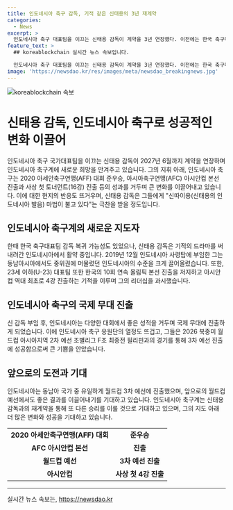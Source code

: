 ```yaml
---
title: 인도네시아 축구 감독, 기적 같은 신태용의 3년 재계약
categories:
  - News
excerpt: >
  인도네시아 축구 대표팀을 이끄는 신태용 감독이 계약을 3년 연장했다. 이전에는 한국 축구대표팀 감독으로 복귀할 가능성도 있었지만, 그는 기적의 드라마를 쓰며 인도네시아에서 계속되기로 했다. 그의 지휘 아래, 인도네시아 축구는 상당한 성과를 거뒀고, 2026 북중미월드컵 아시아 3차 예선에 진출했다. 현재 인도네시아 축구계에서는 그의 존재를 구세주로 여기며, 신 감독의 주가가 치솟고 있다. 이에 따라 한국 대표팀 사령탑으로의 복귀설도 돌았지만, 그의 재계약으로 일단락됐다. 이번 재계약으로 축구협회와 국가대표팀의 지속적인 협력으로 또 다른 승리를 기대할 수 있을 것으로 보인다.
feature_text: >
  ## koreablockchain 실시간 뉴스 속보입니다.

  인도네시아 축구 대표팀을 이끄는 신태용 감독이 계약을 3년 연장했다. 이전에는 한국 축구대표팀 감독으로 복귀할 가능성도 있었지만, 그는 기적의 드라마를 쓰며 인도네시아에서 계속되기로 했다. 그의 지휘 아래, 인도네시아 축구는 상당한 성과를 거뒀고, 2026 북중미월드컵 아시아 3차 예선에 진출했다. 현재 인도네시아 축구계에서는 그의 존재를 구세주로 여기며, 신 감독의 주가가 치솟고 있다. 이에 따라 한국 대표팀 사령탑으로의 복귀설도 돌았지만, 그의 재계약으로 일단락됐다. 이번 재계약으로 축구협회와 국가대표팀의 지속적인 협력으로 또 다른 승리를 기대할 수 있을 것으로 보인다.
image: 'https://newsdao.kr/res/images/meta/newsdao_breakingnews.jpg'
---
```


<p><img src="https://newsdao.kr/res/images/meta/newsdao_breakingnews.jpg" alt="koreablockchain 속보" /></p>

<h1>신태용 감독, 인도네시아 축구로 성공적인 변화 이끌어</h1>

<p data-ke-size="size16">인도네시아 축구 국가대표팀을 이끄는 신태용 감독이 2027년 6월까지 계약을 연장하며 인도네시아 축구계에 새로운 희망을 안겨주고 있습니다. 그의 지휘 아래, 인도네시아 축구는 2020 아세안축구연맹(AFF) 대회 준우승, 아시아축구연맹(AFC) 아시안컵 본선 진출과 사상 첫 토너먼트(16강) 진출 등의 성과를 거두며 큰 변화를 이끌어내고 있습니다. 이에 대한 현지의 반응도 뜨거우며, 신태용 감독은 그들에게 "신따이용(신태용의 인도네시아 발음) 마법이 불고 있다"는 극찬을 받을 정도입니다.</p>

<h2 data-ke-size="size26">인도네시아 축구계의 새로운 지도자</h2>

<p data-ke-size="size16">한때 한국 축구대표팀 감독 복귀 가능성도 있었으나, 신태용 감독은 기적의 드라마를 써 내려간 인도네시아에서 활약 중입니다. 2019년 12월 인도네시아 사령탑에 부임한 그는 동남아시아에서도 중위권에 머물렀던 인도네시아의 수준을 크게 끌어올렸습니다. 또한, 23세 이하(U-23) 대표팀 또한 한국의 10회 연속 올림픽 본선 진출을 저지하고 아시안컵 역대 최초로 4강 진출하는 기적을 이루며 그의 리더십을 과시했습니다.</p>

<h2 data-ke-size="size26">인도네시아 축구의 국제 무대 진출</h2>

<p data-ke-size="size16">신 감독 부임 후, 인도네시아는 다양한 대회에서 좋은 성적을 거두며 국제 무대에 진출하게 되었습니다. 이에 인도네시아 축구 응원단의 열정도 뜨겁고, 그들은 2026 북중미 월드컵 아시아지역 2차 예선 조별리그 F조 최종전 필리핀과의 경기를 통해 3차 예선 진출에 성공함으로써 큰 기쁨을 안았습니다.</p>

<h2 data-ke-size="size26">앞으로의 도전과 기대</h2>

<p data-ke-size="size16">인도네시아는 동남아 국가 중 유일하게 월드컵 3차 예선에 진출했으며, 앞으로의 월드컵 예선에서도 좋은 결과를 이끌어내기를 기대하고 있습니다. 인도네시아 축구계는 신태용 감독과의 재계약을 통해 또 다른 승리를 이룰 것으로 기대하고 있으며, 그의 지도 아래 더 많은 변화와 성공을 기대하고 있습니다.</p>

<table>
  <tr>
    <td style="text-align: center; height: 17px;"><b>2020 아세안축구연맹(AFF) 대회</b></td>
    <td style="text-align: center; height: 17px;"><b>준우승</b></td>
  </tr>
  <tr>
    <td style="text-align: center; height: 17px;"><b>AFC 아시안컵 본선</b></td>
    <td style="text-align: center; height: 17px;"><b>진출</b></td>
  </tr>
  <tr>
    <td style="text-align: center; height: 17px;"><b>월드컵 예선</b></td>
    <td style="text-align: center; height: 17px;"><b>3차 예선 진출</b></td>
  </tr>
  <tr>
    <td style="text-align: center; height: 17px;"><b>아시안컵</b></td>
    <td style="text-align: center; height: 17px;"><b>사상 첫 4강 진출</b></td>
  </tr>
</table>

<hr>
실시간 뉴스 속보는, <a href="https://newsdao.kr" rel="dofollow">https://newsdao.kr</a>


